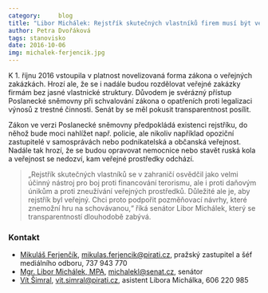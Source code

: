 ```yaml
---
category:     blog
title: "Libor Michálek: Rejstřík skutečných vlastníků firem musí být veřejný"
author: Petra Dvořáková
tags: stanovisko
date: 2016-10-06
img: michalek-ferjencik.jpg
---
```


K 1. říjnu 2016 vstoupila v platnost novelizovaná forma zákona o veřejných zakázkách. Hrozí ale, že se i nadále budou rozdělovat veřejné zakázky firmám bez jasné vlastnické struktury. Důvodem je svérázný přístup Poslanecké sněmovny při schvalování zákona o opatřeních proti legalizaci výnosů z trestné činnosti. Senát by se měl pokusit transparentnost posílit.

Zákon ve verzi Poslanecké sněmovny předpokládá existenci rejstříku, do něhož bude moci nahlížet např. policie, ale nikoliv například opoziční zastupitelé v samosprávách nebo podnikatelská a občanská veřejnost. Nadále tak hrozí, že se budou opravovat nemocnice nebo stavět ruská kola a veřejnost se nedozví, kam veřejné prostředky odchází.

> „Rejstřík skutečných vlastníků se v zahraničí osvědčil jako velmi účinný nástroj pro boj proti financování terorismu, ale i proti daňovým únikům a proti zneužívání veřejných prostředků. Důležité ale je, aby rejstřík byl veřejný. Chci proto podpořit pozměňovací návrhy, které znemožní hru na schovávanou,“ říká senátor Libor Michálek, který se transparentností dlouhodobě zabývá.

### Kontakt

* [Mikuláš Ferjenčík](https://www.pirati.cz/lide/mikulas_ferjencik), [mikulas.ferjencik@pirati.cz](mikulas.ferjencik@pirati.cz), pražský zastupitel a šéf mediálního odboru, 737 943 770
* [Mgr. Libor Michálek, MPA](https://www.pirati.cz/lide/libor_michalek), [michalekl@senat.cz](michalekl@senat.cz), senátor
* [Vít Šimral](https://www.pirati.cz/lide/vit_simral), [vit.simral@pirati.cz](vit.simral@pirati.cz), asistent Libora Michálka, 606 220 985
